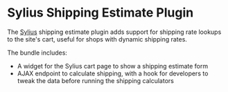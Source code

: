 # Sylius Shipping Estimate Plugin

The [Sylius](https://sylius.com/) shipping estimate plugin adds support for shipping rate lookups to the site's cart, useful for shops with dynamic shipping rates.

The bundle includes:

- A widget for the Sylius cart page to show a shipping estimate form
- AJAX endpoint to calculate shipping, with a hook for developers to tweak the data before running the shipping calculators
